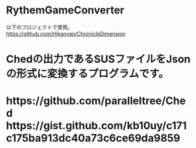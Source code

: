 # RythemGameConverter
以下のプロジェクトで使用。<br>
https://github.com/Hikanyan/ChronicleDimension<br>

<h1> Chedの出力であるSUSファイルをJsonの形式に変換するプログラムです。<h1> 
https://github.com/paralleltree/Ched<br>
https://gist.github.com/kb10uy/c171c175ba913dc40a73c6ce69da9859<br>
